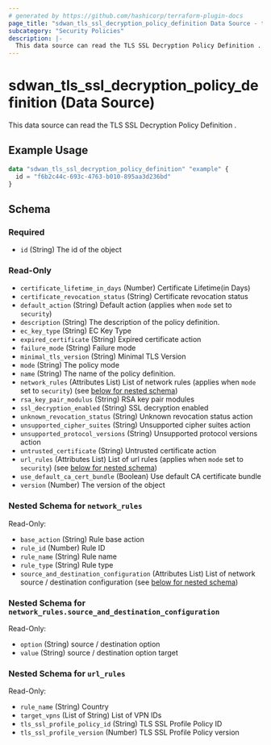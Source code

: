 ```yaml
---
# generated by https://github.com/hashicorp/terraform-plugin-docs
page_title: "sdwan_tls_ssl_decryption_policy_definition Data Source - terraform-provider-sdwan"
subcategory: "Security Policies"
description: |-
  This data source can read the TLS SSL Decryption Policy Definition .
---
```


# sdwan_tls_ssl_decryption_policy_definition (Data Source)

This data source can read the TLS SSL Decryption Policy Definition .

## Example Usage

```terraform
data "sdwan_tls_ssl_decryption_policy_definition" "example" {
  id = "f6b2c44c-693c-4763-b010-895aa3d236bd"
}
```

<!-- schema generated by tfplugindocs -->
## Schema

### Required

- `id` (String) The id of the object

### Read-Only

- `certificate_lifetime_in_days` (Number) Certificate Lifetime(in Days)
- `certificate_revocation_status` (String) Certificate revocation status
- `default_action` (String) Default action (applies when `mode` set to `security`)
- `description` (String) The description of the policy definition.
- `ec_key_type` (String) EC Key Type
- `expired_certificate` (String) Expired certificate action
- `failure_mode` (String) Failure mode
- `minimal_tls_version` (String) Minimal TLS Version
- `mode` (String) The policy mode
- `name` (String) The name of the policy definition.
- `network_rules` (Attributes List) List of network rules (applies when `mode` set to `security`) (see [below for nested schema](#nestedatt--network_rules))
- `rsa_key_pair_modulus` (String) RSA key pair modules
- `ssl_decryption_enabled` (String) SSL decryption enabled
- `unknown_revocation_status` (String) Unknown revocation status action
- `unsupported_cipher_suites` (String) Unsupported cipher suites action
- `unsupported_protocol_versions` (String) Unsupported protocol versions action
- `untrusted_certificate` (String) Untrusted certificate action
- `url_rules` (Attributes List) List of url rules (applies when `mode` set to `security`) (see [below for nested schema](#nestedatt--url_rules))
- `use_default_ca_cert_bundle` (Boolean) Use default CA certificate bundle
- `version` (Number) The version of the object

<a id="nestedatt--network_rules"></a>
### Nested Schema for `network_rules`

Read-Only:

- `base_action` (String) Rule base action
- `rule_id` (Number) Rule ID
- `rule_name` (String) Rule name
- `rule_type` (String) Rule type
- `source_and_destination_configuration` (Attributes List) List of network source / destination configuration (see [below for nested schema](#nestedatt--network_rules--source_and_destination_configuration))

<a id="nestedatt--network_rules--source_and_destination_configuration"></a>
### Nested Schema for `network_rules.source_and_destination_configuration`

Read-Only:

- `option` (String) source / destination option
- `value` (String) source / destination option target



<a id="nestedatt--url_rules"></a>
### Nested Schema for `url_rules`

Read-Only:

- `rule_name` (String) Country
- `target_vpns` (List of String) List of VPN IDs
- `tls_ssl_profile_policy_id` (String) TLS SSL Profile Policy ID
- `tls_ssl_profile_version` (Number) TLS SSL Profile Policy version
